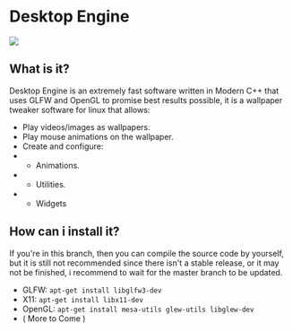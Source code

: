 # Desktop Engine 
<img src="https://travis-ci.com/therealcain/Animated-Wallpaper-For-Linux.svg">

## What is it?
Desktop Engine is an extremely fast software written in Modern C++ that uses GLFW and OpenGL to promise best results possible, it is a wallpaper tweaker software for linux that allows:
- Play videos/images as wallpapers.
- Play mouse animations on the wallpaper.
- Create and configure:
- * Animations.
- * Utilities.
- * Widgets

## How can i install it?
If you're in this branch, then you can compile the source code by yourself, but it is still not recommended since there isn't a stable release, or it may not be finished, i recommend to wait for the master branch to be updated.

- GLFW:   `apt-get install libglfw3-dev`
- X11:    `apt-get install libx11-dev`
- OpenGL: `apt-get install mesa-utils glew-utils libglew-dev`
- ( More to Come )
